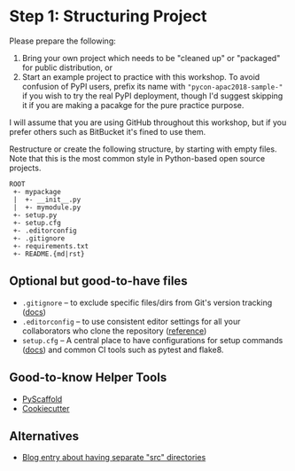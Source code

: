 # Step 1: Structuring Project

Please prepare the following:

1. Bring your own project which needs to be "cleaned up" or "packaged" for public distribution, or
2. Start an example project to practice with this workshop.
   To avoid confusion of PyPI users, prefix its name with `"pycon-apac2018-sample-"` if you wish to try the real PyPI deployment, though I'd suggest skipping it if you are making a pacakge for the pure practice purpose.

I will assume that you are using GitHub throughout this workshop,
but if you prefer others such as BitBucket it's fined to use them.

Restructure or create the following structure, by starting with empty files.
Note that this is the most common style in Python-based open source projects.

```
ROOT
 +- mypackage
 |  +- __init__.py
 |  +- mymodule.py
 +- setup.py
 +- setup.cfg
 +- .editorconfig
 +- .gitignore
 +- requirements.txt
 +- README.{md|rst}
```

## Optional but good-to-have files

* `.gitignore` – to exclude specific files/dirs from Git's version tracking ([docs](https://git-scm.com/docs/gitignore))
* `.editorconfig` – to use consistent editor settings for all your collaborators who clone the repository ([reference](https://editorconfig.org/))
* `setup.cfg` – A central place to have configurations for setup commands ([docs](https://docs.python.org/3/distutils/configfile.html)) and common CI tools such as pytest and flake8.


## Good-to-know Helper Tools

* [PyScaffold](https://pyscaffold.org/en/latest/)
* [Cookiecutter](https://github.com/audreyr/cookiecutter)

## Alternatives

* [Blog entry about having separate "src" directories](https://blog.ionelmc.ro/2014/05/25/python-packaging/)
